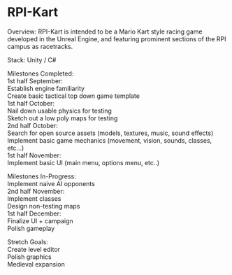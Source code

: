 # RPI-Kart  
  
Overview: RPI-Kart is intended to be a Mario Kart style racing game developed in the Unreal Engine, and featuring prominent sections of the RPI campus as racetracks.  
  
Stack: Unity / C#  
  
Milestones Completed:  
1st half September:  
Establish engine familiarity  
Create basic tactical top down game template  
1st half October:  
Nail down usable physics for testing  
Sketch out a low poly maps for testing  
2nd half October:  
Search for open source assets (models, textures, music, sound effects)  
Implement basic game mechanics (movement, vision, sounds, classes, etc...)  
1st half November:  
Implement basic UI (main menu, options menu, etc..)  
  
Milestones In-Progress:  
Implement naive AI opponents  
2nd half November:  
Implement classes  
Design non-testing maps  
1st half December:  
Finalize UI + campaign  
Polish gameplay  
  
Stretch Goals:  
Create level editor  
Polish graphics  
Medieval expansion  
